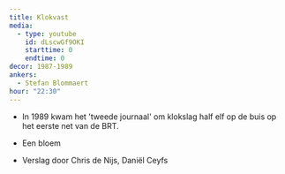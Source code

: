 ```yaml
---
title: Klokvast
media:
  - type: youtube
    id: dLscwGf9OKI
    starttime: 0
    endtime: 0
decor: 1987-1989
ankers:
  - Stefan Blommaert
hour: "22:30"
---
```


* In 1989 kwam het 'tweede journaal' om klokslag half elf op de buis op het eerste net van de BRT.

* Een bloem

* Verslag door Chris de Nijs, Daniël Ceyfs
